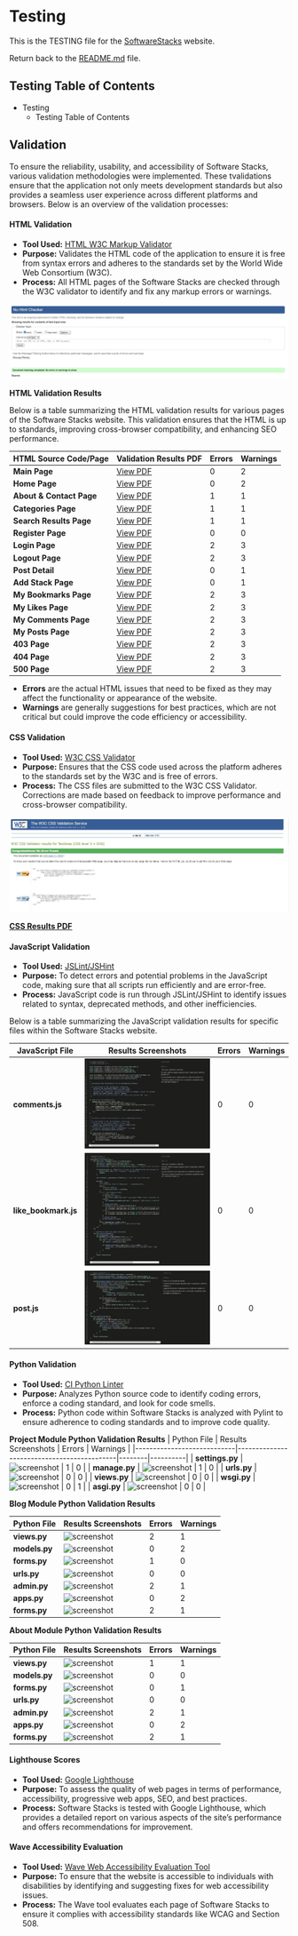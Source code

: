# Testing

This is the TESTING file for the [SoftwareStacks](https://software-stacks-442e4344b2ad.herokuapp.com/) website.

Return back to the [README.md](README.md) file.

## Testing  Table of Contents  
- Testing
  - Testing Table of Contents


## Validation 

To ensure the reliability, usability, and accessibility of Software Stacks, various validation methodologies were implemented. These tvalidations ensure that the application not only meets development standards but also provides a seamless user experience across different platforms and browsers. Below is an overview of the validation processes:

#### HTML Validation
- **Tool Used:** [HTML W3C Markup Validator](https://validator.w3.org/)
- **Purpose:** Validates the HTML code of the application to ensure it is free from syntax errors and adheres to the standards set by the World Wide Web Consortium (W3C).
- **Process:** All HTML pages of the Software Stacks are checked through the W3C validator to identify and fix any markup errors or warnings.

![HTML Screenshot](documentation/screenshots/html.JPG)

**HTML Validation Results**

Below is a table summarizing the HTML validation results for various pages of the Software Stacks website. This validation ensures that the HTML is up to standards, improving cross-browser compatibility, and enhancing SEO performance.

| HTML Source Code/Page        | Validation Results PDF                | Errors | Warnings |
|------------------------------|---------------------------------------|--------|----------|
| **Main Page**                | [View PDF](path/to/base-page.pdf) | 0      | 2        |
| **Home Page**                | [View PDF](path/to/home-page.pdf) | 0      | 2        |
| **About & Contact Page**     | [View PDF](path/to/about-page.pdf)| 1      | 1        |
| **Categories Page**          | [View PDF](path/to/categories.pdf) | 1      | 1        |
| **Search Results Page**      | [View PDF](path/to/search-page.pdf)| 1      | 1        |
| **Register Page**            | [View PDF](path/to/register-page.pdf) | 0    | 0        |
| **Login Page**               | [View PDF](path/to/login-page.pdf) | 2      | 3        |
| **Logout Page**              | [View PDF](path/to/logout-page.pdf)| 2      | 3        |
| **Post Detail**              | [View PDF](path/to/post-detail.pdf)| 0      | 1        |
| **Add Stack Page**           | [View PDF](path/to/add-stack.pdf)  | 0      | 1        |
| **My Bookmarks Page**        | [View PDF](path/to/bookmarks-page.pdf)| 2   | 3        |
| **My Likes Page**            | [View PDF](path/to/likes-page.pdf) | 2      | 3        |
| **My Comments Page**         | [View PDF](path/to/comments-page.pdf)| 2   | 3        |
| **My Posts Page**            | [View PDF](path/to/posts-page.pdf) | 2      | 3        |
| **403 Page**                 | [View PDF](path/to/403-page.pdf)   | 2      | 3        |
| **404 Page**                 | [View PDF](path/to/404-page.pdf)   | 2      | 3        |
| **500 Page**                 | [View PDF](path/to/500-page.pdf)   | 2      | 3        |

- **Errors** are the actual HTML issues that need to be fixed as they may affect the functionality or appearance of the website.
- **Warnings** are generally suggestions for best practices, which are not critical but could improve the code efficiency or accessibility.

#### CSS Validation
- **Tool Used:** [W3C CSS Validator](https://jigsaw.w3.org/css-validator/)
- **Purpose:** Ensures that the CSS code used across the platform adheres to the standards set by the W3C and is free of errors.
- **Process:** The CSS files are submitted to the W3C CSS Validator. Corrections are made based on feedback to improve performance and cross-browser compatibility.

![CSS Screenshot](documentation/screenshots/css.JPG)

**[CSS Results PDF](https://github.com/SwathiKeshavamurthy/SoftwareStacks-P4/blob/main/documentation/validation/css.pdf)**


#### JavaScript Validation
- **Tool Used:** [JSLint/JSHint](https://jshint.com/)
- **Purpose:** To detect errors and potential problems in the JavaScript code, making sure that all scripts run efficiently and are error-free.
- **Process:** JavaScript code is run through JSLint/JSHint to identify issues related to syntax, deprecated methods, and other inefficiencies.

Below is a table summarizing the JavaScript validation results for specific files within the Software Stacks website. 

| JavaScript File              | Results Screenshots               | Errors | Warnings |
|------------------------------|--------------------------------------|--------|----------|
| **comments.js**                  | ![screenshot](documentation/validation/commentjs.JPG)  | 0      | 0        |
| **like_bookmark.js**            | ![screenshot](documentation/validation/likejs.JPG) | 0  | 0        |
| **post.js**         | ![screenshot](documentation/validation/postjs.JPG) | 0 | 0        |


#### Python Validation
- **Tool Used:** [CI Python Linter](https://pep8ci.herokuapp.com/#)
- **Purpose:** Analyzes Python source code to identify coding errors, enforce a coding standard, and look for code smells.
- **Process:** Python code within Software Stacks is analyzed with Pylint to ensure adherence to coding standards and to improve code quality.

**Project Module Python Validation Results**
| Python File                | Results Screenshots                        | Errors | Warnings |
|----------------------------|--------------------------------------------|--------|----------|
| **settings.py**            | ![screenshot](documentation/validation/settings_py.JPG) | 1      | 0        |
| **manage.py**            | ![screenshot](documentation/validation/settings_py.JPG) | 1      | 0        |
| **urls.py**                | ![screenshot](documentation/validation/urls_py.JPG)     | 0      | 0        |
| **views.py**                | ![screenshot](documentation/validation/urls_py.JPG)     | 0      | 0        |
| **wsgi.py**                | ![screenshot](documentation/validation/wsgi_py.JPG)     | 0      | 1        |
| **asgi.py**                | ![screenshot](documentation/validation/asgi_py.JPG)     | 0      | 0        |

**Blog Module Python Validation Results**

| Python File                | Results Screenshots                        | Errors | Warnings |
|----------------------------|--------------------------------------------|--------|----------|
| **views.py**               | ![screenshot](documentation/validation/views_py.JPG)   | 2      | 1        |
| **models.py**              | ![screenshot](documentation/validation/models_py.JPG)  | 0      | 2        |
| **forms.py**               | ![screenshot](documentation/validation/forms_py.JPG)   | 1      | 0        |
| **urls.py**                | ![screenshot](documentation/validation/blog_urls_py.JPG)| 0      | 0        |
| **admin.py**               | ![screenshot](documentation/validation/views_py.JPG)   | 2      | 1        |
| **apps.py**              | ![screenshot](documentation/validation/models_py.JPG)  | 0      | 2        |
| **forms.py**               | ![screenshot](documentation/validation/views_py.JPG)   | 2      | 1        |

**About Module Python Validation Results**

| Python File                | Results Screenshots                        | Errors | Warnings |
|----------------------------|--------------------------------------------|--------|----------|
| **views.py**               | ![screenshot](documentation/validation/about_views_py.JPG)   | 1      | 1        |
| **models.py**              | ![screenshot](documentation/validation/about_models_py.JPG)  | 0      | 0        |
| **forms.py**               | ![screenshot](documentation/validation/about_forms_py.JPG)   | 0      | 1        |
| **urls.py**                | ![screenshot](documentation/validation/about_urls_py.JPG)     | 0      | 0        |
| **admin.py**               | ![screenshot](documentation/validation/views_py.JPG)   | 2      | 1        |
| **apps.py**              | ![screenshot](documentation/validation/models_py.JPG)  | 0      | 2        |
| **forms.py**               | ![screenshot](documentation/validation/views_py.JPG)   | 2      | 1        |



#### Lighthouse Scores
- **Tool Used:** [Google Lighthouse](https://en.wikipedia.org/wiki/Google_Lighthouse)
- **Purpose:** To assess the quality of web pages in terms of performance, accessibility, progressive web apps, SEO, and best practices.
- **Process:** Software Stacks is tested with Google Lighthouse, which provides a detailed report on various aspects of the site’s performance and offers recommendations for improvement.

#### Wave Accessibility Evaluation
- **Tool Used:** [Wave Web Accessibility Evaluation Tool](https://en.wikipedia.org/wiki/WebAIM)
- **Purpose:** To ensure that the website is accessible to individuals with disabilities by identifying and suggesting fixes for web accessibility issues.
- **Process:** The Wave tool evaluates each page of Software Stacks to ensure it complies with accessibility standards like WCAG and Section 508.

